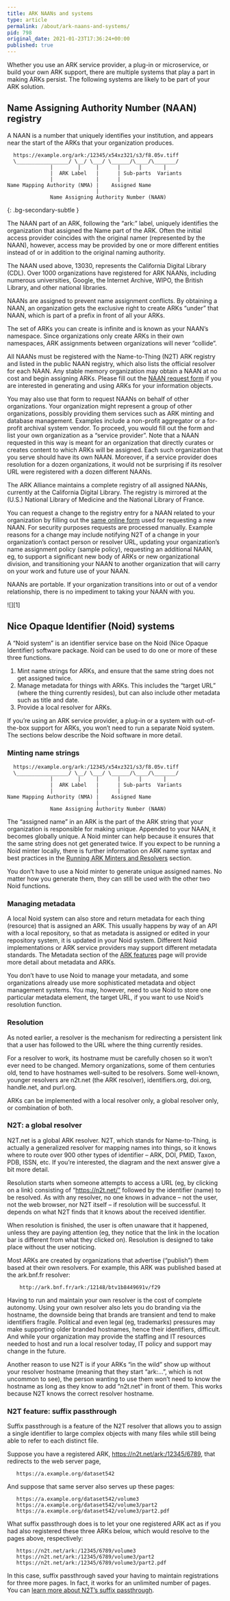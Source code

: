```yaml
---
title: ARK NAANs and systems
type: article
permalink: /about/ark-naans-and-systems/
pid: 798
original_date: 2021-01-23T17:36:24+00:00
published: true
---
```


Whether you use an ARK service provider, a plug-in or microservice, or build
your own ARK support, there are multiple systems that play a part in making
ARKs persist. The following systems are likely to be part of your ARK
solution.

## Name Assigning Authority Number (NAAN) registry

A NAAN is a number that uniquely identifies your institution, and appears near
the start of the ARKs that your organization produces.

      https://example.org/ark:/12345/x54xz321/s3/f8.05v.tiff
      \_________________/ \__/ \___/ \______/\____/\_______/
                  |        |     |      |      |       |
                  |  ARK Label   |      | Sub-parts  Variants
                  |              |      |
    Name Mapping Authority (NMA) |    Assigned Name
                                 |
                  Name Assigning Authority Number (NAAN)
{: .bg-secondary-subtle }

The NAAN part of an ARK, following the “ark:” label, uniquely identifies the
organization that assigned the Name part of the ARK. Often the initial access
provider coincides with the original namer (represented by the NAAN), however,
access may be provided by one or more different entities instead of or in
addition to the original naming authority.

The NAAN used above, 13030, represents the California Digital Library (CDL).
Over 1000 organizations have registered for ARK NAANs, including numerous
universities, Google, the Internet Archive, WIPO, the British Library, and
other national libraries.

NAANs are assigned to prevent name assignment conflicts. By obtaining a NAAN,
an organization gets the exclusive right to create ARKs “under” that NAAN,
which is part of a prefix in front of all your ARKs.

The set of ARKs you can create is infinite and is known as your NAAN’s
namespace. Since organizations only create ARKs in their own namespaces, ARK
assignments between organizations will never “collide”.

All NAANs must be registered with the Name-to-Thing (N2T) ARK registry and
listed in the public NAAN registry, which also lists the official resolver for
each NAAN. Any stable memory organization may obtain a NAAN at no cost and
begin assigning ARKs. Please fill out the [NAAN request form] if you are
interested in generating and using ARKs for your information objects.

You may also use that form to request NAANs on behalf of other organizations.
Your organization might represent a group of other organizations, possibly
providing them services such as ARK minting and database management. Examples
include a non-profit aggregator or a for-profit archival system vendor. To
proceed, you would fill out the form and list your own organization as a
“service provider”. Note that a NAAN requested in this way is meant for an
organization that directly curates or creates content to which ARKs will be
assigned. Each such organization that you serve should have its own NAAN.
Moreover, if a service provider does resolution for a dozen organizations, it
would not be surprising if its resolver URL were registered with a dozen
different NAANs.

The ARK Alliance maintains a complete registry of all assigned NAANs,
currently at the California Digital Library. The registry is mirrored at the
(U.S.) National Library of Medicine and the National Library of France.

You can request a change to the registry entry for a NAAN related to your
organization by filling out the [same online form][NAAN request form] used for
requesting a new NAAN. For security purposes requests are processed manually.
Example reasons for a change may include notifying N2T of a change in your
organization’s contact person or resolver URL, updating your organization’s
name assignment policy (sample policy), requesting an additional NAAN, eg, to
support a significant new body of ARKs or new organizational division, and
transitioning your NAAN to another organization that will carry on your work
and future use of your NAAN.

NAANs are portable. If your organization transitions into or out of a vendor
relationship, there is no impediment to taking your NAAN with you.

![][1]

## Nice Opaque Identifier (Noid) systems

A “Noid system” is an identifier service base on the Noid (Nice Opaque
Identifier) software package. Noid can be used to do one or more of these
three functions.

1.  Mint name strings for ARKs, and ensure that the same string does not get
    assigned twice.
2.  Manage metadata for things with ARKs. This includes the “target URL”
    (where the thing currently resides), but can also include other metadata
    such as title and date.
3.  Provide a local resolver for ARKs.

If you’re using an ARK service provider, a plug-in or a system with
out-of-the-box support for ARKs, you won’t need to run a separate Noid system.
The sections below describe the Noid software in more detail.

### Minting name strings

      https://example.org/ark:/12345/x54xz321/s3/f8.05v.tiff
      \_________________/ \__/ \___/ \______/\____/\_______/
                  |        |     |      |      |       |
                  |  ARK Label   |      | Sub-parts  Variants
                  |              |      |
    Name Mapping Authority (NMA) |    Assigned Name
                                 |
                  Name Assigning Authority Number (NAAN)

The “assigned name” in an ARK is the part of the ARK string that your
organization is responsible for making unique. Appended to your NAAN, it
becomes globally unique. A Noid minter can help because it ensures that the
same string does not get generated twice. If you expect to be running a Noid
minter locally, there is further information on ARK name syntax and best
practices in the [Running ARK Minters and Resolvers] section.

You don’t have to use a Noid minter to generate unique assigned names. No
matter how you generate them, they can still be used with the other two Noid
functions.

### Managing metadata

A local Noid system can also store and return metadata for each thing
(resource) that is assigned an ARK. This usually happens by way of an API with
a local repository, so that as metadata is assigned or edited in your
repository system, it is updated in your Noid system. Different Noid
implementations or ARK service providers may support different metadata
standards. The Metadata section of the [ARK features] page will provide more
detail about metadata and ARKs.

You don’t have to use Noid to manage your metadata, and some organizations
already use more sophisticated metadata and object management systems. You
may, however, need to use Noid to store one particular metadata element, the
target URL, if you want to use Noid’s resolution function.

### Resolution

As noted earlier, a resolver is the mechanism for redirecting a persistent
link that a user has followed to the URL where the thing currently resides.

For a resolver to work, its hostname must be carefully chosen so it won’t ever
need to be changed. Memory organizations, some of them centuries old, tend to
have hostnames well-suited to be resolvers. Some well-known, younger resolvers
are n2t.net (the ARK resolver), identifiers.org, doi.org, handle.net, and
purl.org.

ARKs can be implemented with a local resolver only, a global resolver only, or
combination of both.

### N2T: a global resolver

N2T.net is a global ARK resolver. N2T, which stands for Name-to-Thing, is
actually a generalized resolver for mapping names into things, so it knows
where to route over 900 other types of identifier – ARK, DOI, PMID, Taxon,
PDB, ISSN, etc. If you’re interested, the diagram and the next answer give a
bit more detail.

Resolution starts when someone attempts to access a URL (eg, by clicking on a
link) consisting of “https://n2t.net/” followed by the identifier (name) to be
resolved. As with any resolver, no one knows in advance – not the user, not
the web browser, nor N2T itself – if resolution will be successful. It depends
on what N2T finds that it knows about the received identifier.

When resolution is finished, the user is often unaware that it happened,
unless they are paying attention (eg, they notice that the link in the
location bar is different from what they clicked on). Resolution is designed
to take place without the user noticing.

Most ARKs are created by organizations that advertise (“publish”) them based
at their own resolvers. For example, this ARK was published based at the
ark.bnf.fr resolver:

        http://ark.bnf.fr/ark:/12148/btv1b8449691v/f29

Having to run and maintain your own resolver is the cost of complete autonomy.
Using your own resolver also lets you do branding via the hostname, the
downside being that brands are transient and tend to make identifiers fragile.
Political and even legal (eg, trademarks) pressures may make supporting older
branded hostnames, hence their identifiers, difficult. And while your
organization may provide the staffing and IT resources needed to host and run
a local resolver today, IT policy and support may change in the future.

Another reason to use N2T is if your ARKs “in the wild” show up without your
resolver hostname (meaning that they start “ark:…”, which is not uncommon to
see), the person wanting to use them won’t need to know the hostname as long
as they know to add “n2t.net” in front of them. This works because N2T knows
the correct resolver hostname.

### N2T feature: suffix passthrough

Suffix passthrough is a feature of the N2T resolver that allows you to assign
a single identifier to large complex objects with many files while still being
able to refer to each distinct file.

Suppose you have a registered ARK, https://n2t.net/ark:/12345/6789, that
redirects to the web server page,

       https://a.example.org/dataset542

And suppose that same server also serves up these pages:

       https://a.example.org/dataset542/volume3
       https://a.example.org/dataset542/volume3/part2
       https://a.example.org/dataset542/volume3/part2.pdf

What suffix passthrough does is to let your one registered ARK act as if you
had also registered these three ARKs below, which would resolve to the pages
above, respectively:

       https://n2t.net/ark:/12345/6789/volume3
       https://n2t.net/ark:/12345/6789/volume3/part2
       https://n2t.net/ark:/12345/6789/volume3/part2.pdf

In this case, suffix passthrough saved your having to maintain registrations
for three more pages. In fact, it works for an unlimited number of pages. You
can [learn more about N2T’s suffix passthrough].

[NAAN request form]: https://docs.google.com/forms/d/e/1FAIpQLSfd1CX6idwLB47g8OGKUG654auV8IU8yI7DAs61cXGOoFDn0g/viewform?c=0&w=1
[Running ARK Minters and Resolvers]: /about/running-minters-and-resolvers/
[ARK features]: /about/ark-features/
[learn more about N2T’s suffix passthrough]: https://n2t.net/e/suffix_passthrough.html
